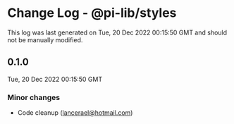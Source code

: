 # Change Log - @pi-lib/styles

This log was last generated on Tue, 20 Dec 2022 00:15:50 GMT and should not be manually modified.

<!-- Start content -->

## 0.1.0

Tue, 20 Dec 2022 00:15:50 GMT

### Minor changes

- Code cleanup (lancerael@hotmail.com)
